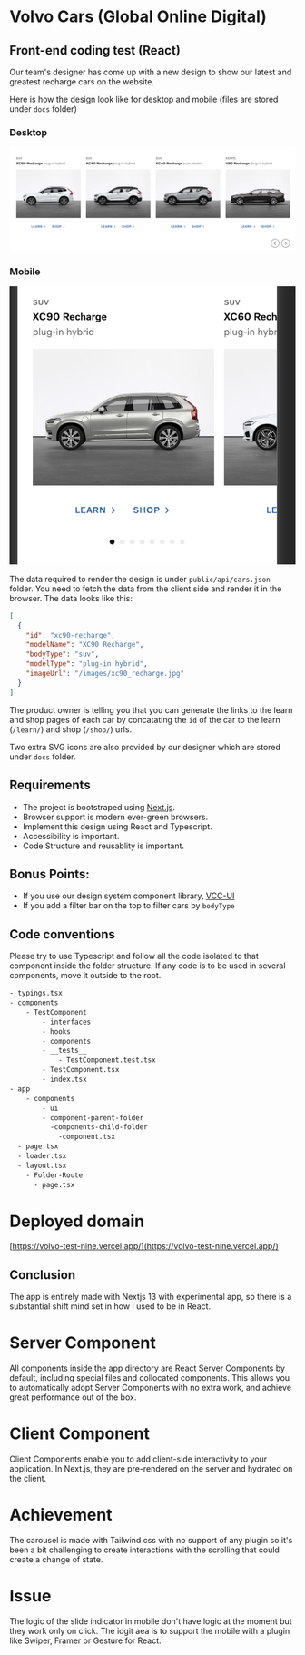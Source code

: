 # Volvo Cars (Global Online Digital)

## Front-end coding test (React)

Our team's designer has come up with a new design to show our latest and greatest recharge cars on the website.

Here is how the design look like for desktop and mobile (files are stored under `docs` folder)

### Desktop

![ProductListDesktop](./docs/ProductList-Desktop.png)

### Mobile

![ProductListDesktop](./docs/ProductList-Mobile.png)

The data required to render the design is under `public/api/cars.json` folder. You need to fetch the data from the client side and render it in the browser. The data looks like this:

```json
[
  {
    "id": "xc90-recharge",
    "modelName": "XC90 Recharge",
    "bodyType": "suv",
    "modelType": "plug-in hybrid",
    "imageUrl": "/images/xc90_recharge.jpg"
  }
]
```

The product owner is telling you that you can generate the links to the learn and shop pages of each car by concatating the `id` of the car to the learn (`/learn/`) and shop (`/shop/`) urls.

Two extra SVG icons are also provided by our designer which are stored under `docs` folder.

## Requirements

- The project is bootstraped using [Next.js](https://nextjs.org/).
- Browser support is modern ever-green browsers.
- Implement this design using React and Typescript.
- Accessibility is important.
- Code Structure and reusablity is important.

## Bonus Points:

- If you use our design system component library, [VCC-UI](https://vcc-ui.vercel.app/)
- If you add a filter bar on the top to filter cars by `bodyType`

## Code conventions

Please try to use Typescript and follow all the code isolated to that component inside the folder structure. If any code is to be used in several components, move it outside to the root.

```bash
- typings.tsx
- components
    - TestComponent
        - interfaces
        - hooks
        - components
        - __tests__
            - TestComponent.test.tsx
        - TestComponent.tsx
        - index.tsx
- app
    - components
        - ui
        - component-parent-folder
          -components-child-folder
            -component.tsx
  - page.tsx
  - loader.tsx
  - layout.tsx
    - Folder-Route
      - page.tsx
```

# Deployed domain

[https://volvo-test-nine.vercel.app/](https://volvo-test-nine.vercel.app/)


## Conclusion 

The app is entirely made with Nextjs 13 with experimental app, so there is a substantial shift mind set in how I used to be in React.
# Server Component
All components inside the app directory are React Server Components by default, including special files and collocated components. This allows you to automatically adopt Server Components with no extra work, and achieve great performance out of the box.
# Client Component 
Client Components enable you to add client-side interactivity to your application. In Next.js, they are pre-rendered on the server and hydrated on the client.

# Achievement  
The carousel is made with Tailwind css with no support of any plugin so it's been a bit challenging to create interactions with the scrolling that could create a change of state. 

# Issue
The logic of the slide indicator in mobile don't have logic at the moment but they work only on click. The idgit aea is to support the mobile with a plugin like Swiper, Framer or Gesture for React.
 

 